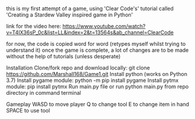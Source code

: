 this is my first attempt of a game, using 'Clear Code's' tutorial called 'Creating a Stardew Valley inspired game in Python'

link for the video here: https://www.youtube.com/watch?v=T4IX36sP_0c&list=LL&index=2&t=13564s&ab_channel=ClearCode


for now, the code is copied word for word (retypes myself whilst trying to understand it)
once the game is complete, a lot of changes are to be made without the help of tutorials (unless desperate)

Installation
Clone/fork repo and download locally:
git clone https://github.com/Marshall168/Game1.git
Install python (works on Python 3.7)
Install pygame module:
python -m pip install pygame
Install pytmx module:
pip install pytmx
Run main.py file or run python main.py from repo directory in command terminal

Gameplay
WASD to move player
Q to change tool
E to change item in hand
SPACE to use tool
